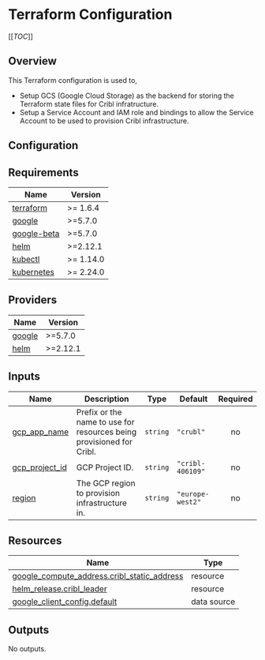 
# Terraform Configuration

[[_TOC_]]

## Overview

This Terraform configuration is used to,
- Setup GCS (Google Cloud Storage) as the backend for storing the Terraform state files for Cribl infratructure.
- Setup a Service Account and IAM role and bindings to allow the Service Account to be used to provision Cribl infrastructure.


## Configuration

## Requirements

| Name | Version |
|------|---------|
| <a name="requirement_terraform"></a> [terraform](#requirement\_terraform) | >= 1.6.4 |
| <a name="requirement_google"></a> [google](#requirement\_google) | >=5.7.0 |
| <a name="requirement_google-beta"></a> [google-beta](#requirement\_google-beta) | >=5.7.0 |
| <a name="requirement_helm"></a> [helm](#requirement\_helm) | >=2.12.1 |
| <a name="requirement_kubectl"></a> [kubectl](#requirement\_kubectl) | >= 1.14.0 |
| <a name="requirement_kubernetes"></a> [kubernetes](#requirement\_kubernetes) | >= 2.24.0 |

## Providers

| Name | Version |
|------|---------|
| <a name="provider_google"></a> [google](#provider\_google) | >=5.7.0 |
| <a name="provider_helm"></a> [helm](#provider\_helm) | >=2.12.1 |

## Inputs

| Name | Description | Type | Default | Required |
|------|-------------|------|---------|:--------:|
| <a name="input_gcp_app_name"></a> [gcp\_app\_name](#input\_gcp\_app\_name) | Prefix or the name to use for resources being provisioned for Cribl. | `string` | `"crubl"` | no |
| <a name="input_gcp_project_id"></a> [gcp\_project\_id](#input\_gcp\_project\_id) | GCP Project ID. | `string` | `"cribl-406109"` | no |
| <a name="input_region"></a> [region](#input\_region) | The GCP region to provision infrastructure in. | `string` | `"europe-west2"` | no |

## Resources

| Name | Type |
|------|------|
| [google_compute_address.cribl_static_address](https://registry.terraform.io/providers/hashicorp/google/latest/docs/resources/compute_address) | resource |
| [helm_release.cribl_leader](https://registry.terraform.io/providers/hashicorp/helm/latest/docs/resources/release) | resource |
| [google_client_config.default](https://registry.terraform.io/providers/hashicorp/google/latest/docs/data-sources/client_config) | data source |

## Outputs

No outputs.